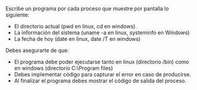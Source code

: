 Escribe un programa por cada proceso que muestre por pantalla lo siguiente: 
- El directorio actual (pwd en linux, cd en windows).
- La información del sistema (uname -a en linux, systeminfo en Windows)
- La fecha de hoy (date en linux, date /T en windows)

Debes asegurarte de que: 
- El programa debe poder ejecutarse tanto en linux (directorio /bin) como en windows (directorio C:\Program files)
- Debes implementar código para capturar el error en caso de producirse.
- Al finalizar el programa debes mostrar el código de salida del proceso.
